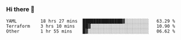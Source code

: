 ### Hi there 👋


<!--START_SECTION:waka-->

```text
YAML         18 hrs 27 mins  ███████████████▓░░░░░░░░░   63.29 %
Terraform    3 hrs 10 mins   ██▓░░░░░░░░░░░░░░░░░░░░░░   10.90 %
Other        1 hr 55 mins    █▓░░░░░░░░░░░░░░░░░░░░░░░   06.62 %
```

<!--END_SECTION:waka-->

<!--
**ssrahul96/ssrahul96** is a ✨ _special_ ✨ repository because its `README.md` (this file) appears on your GitHub profile.

Here are some ideas to get you started:

- 🔭 I’m currently working on ...
- 🌱 I’m currently learning ...
- 👯 I’m looking to collaborate on ...
- 🤔 I’m looking for help with ...
- 💬 Ask me about ...
- 📫 How to reach me: ...
- 😄 Pronouns: ...
- ⚡ Fun fact: ...
-->
